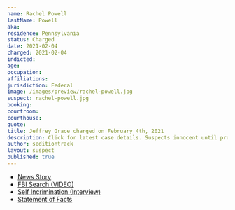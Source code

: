 ```yaml
---
name: Rachel Powell
lastName: Powell
aka:
residence: Pennsylvania
status: Charged
date: 2021-02-04
charged: 2021-02-04
indicted:
age:
occupation:
affiliations:
jurisdiction: Federal
image: /images/preview/rachel-powell.jpg
suspect: rachel-powell.jpg
booking:
courtroom:
courthouse:
quote:
title: Jeffrey Grace charged on February 4th, 2021
description: Click for latest case details. Suspects innocent until proven guilty.
author: seditiontrack
layout: suspect
published: true
---
```

- [News Story](https://www.seattletimes.com/seattle-news/crime/clark-county-man-charged-with-entering-capitol-during-siege/)
- [FBI Search (VIDEO)](https://www.wpxi.com/news/top-stories/local-woman-wanted-role-violence-us-capitol-custody-source-say/CDOTG3JKHRGQXMZW4GOVFKOJHQ/)
- [Self Incrimination (Interview)](https://www.newyorker.com/news/news-desk/a-pennsylvania-mothers-path-to-insurrection-capitol-riot)
- [Statement of Facts](https://www.justice.gov/opa/case-multi-defendant/file/1364896/download)
